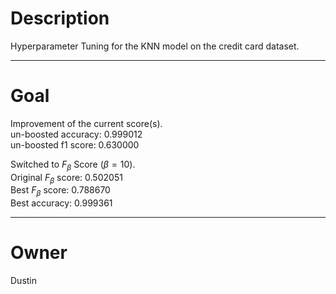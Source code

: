 # Description

Hyperparameter Tuning for the KNN model on the credit card
dataset.

---

# Goal

Improvement of the current score(s).<br/>
un-boosted accuracy:    0.999012<br/>
un-boosted f1 score:    0.630000

Switched to $F_\beta$ Score ($\beta = 10$).<br/>
Original $F_\beta$ score:  0.502051<br/>
Best     $F_\beta$ score:  0.788670<br/>
Best            accuracy:  0.999361

---

# Owner

Dustin
